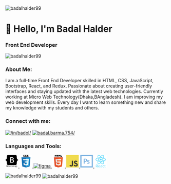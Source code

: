 <img src="https://media.licdn.com/dms/image/D4D16AQGRRcxPtHyN0g/profile-displaybackgroundimage-shrink_200_800/0/1666337559172?e=2147483647&v=beta&t=BbJEKDHYotTpJ1rkzW-fMCdVqXlJ23RAjhT_5uKVAZg" alt="badalhalder99" align='center' />
<h1 align="left">👋 Hello, I'm Badal Halder</h1>
<h3 align="left">Front End Developer</h3>

<p align="left"> <img src="https://komarev.com/ghpvc/?username=badalhalder99&label=Profile%20views&color=0e75b6&style=flat" alt="badalhalder99" /> </p>

<h3 align="left">About Me:</h3>
<p align="left">I am a full-time Front End Developer skilled in HTML, CSS, JavaScript, Bootstrap, React, and Redux. Passionate about creating user-friendly interfaces and staying updated with the latest web technologies. Currently working at Micro Web Technology(Dhaka,BAngladesh). I am improving my web development skills. Every day I want to learn something new and share my knowledge with my students and others.</p>
<h3 align="left">Connect with me:</h3>
<a href="https://linkedin.com/in//in/badol/" target="blank"><img align="center" src="https://raw.githubusercontent.com/anisul-Islam/anisul-islam/master/images/linkedin.svg" alt="/in/badol/" height="40" width="40" /></a>
<a href="https://fb.com/badal.barma.754/" target="blank"><img align="center" src="https://raw.githubusercontent.com/anisul-Islam/anisul-islam/master/images/facebook.svg" alt="badal.barma.754/" height="45" width="45" /></a>
<h3 align="left">Languages and Tools:</h3>
<p align="left"> <a href="https://getbootstrap.com" target="_blank" rel="noreferrer"> <img src="https://raw.githubusercontent.com/devicons/devicon/master/icons/bootstrap/bootstrap-plain-wordmark.svg" alt="bootstrap" width="40" height="40"/> </a> <a href="https://www.w3schools.com/css/" target="_blank" rel="noreferrer"> <img src="https://raw.githubusercontent.com/devicons/devicon/master/icons/css3/css3-original-wordmark.svg" alt="css3" width="40" height="40"/> </a> <a href="https://www.figma.com/" target="_blank" rel="noreferrer"> <img src="https://www.vectorlogo.zone/logos/figma/figma-icon.svg" alt="figma" width="40" height="40"/> </a> <a href="https://www.w3.org/html/" target="_blank" rel="noreferrer"> <img src="https://raw.githubusercontent.com/devicons/devicon/master/icons/html5/html5-original-wordmark.svg" alt="html5" width="40" height="40"/> </a> <a href="https://developer.mozilla.org/en-US/docs/Web/JavaScript" target="_blank" rel="noreferrer"> <img src="https://raw.githubusercontent.com/devicons/devicon/master/icons/javascript/javascript-original.svg" alt="javascript" width="40" height="40"/> </a> <a href="https://www.photoshop.com/en" target="_blank" rel="noreferrer"> <img src="https://raw.githubusercontent.com/devicons/devicon/master/icons/photoshop/photoshop-line.svg" alt="photoshop" width="40" height="40"/> </a> <a href="https://reactjs.org/" target="_blank" rel="noreferrer"> <img src="https://raw.githubusercontent.com/devicons/devicon/master/icons/react/react-original-wordmark.svg" alt="react" width="40" height="40"/> </a> </p>

<p><img align="left" src="https://github-readme-stats.vercel.app/api/top-langs?username=badalhalder99&show_icons=true&locale=en&layout=compact" alt="badalhalder99" /></p>

<p>&nbsp;<img align="center" src="https://github-readme-stats.vercel.app/api?username=badalhalder99&show_icons=true&locale=en" alt="badalhalder99" /></p>
